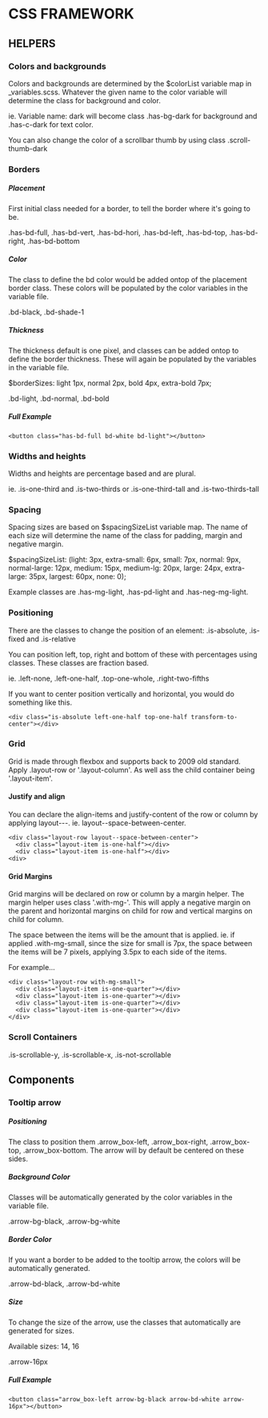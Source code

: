 # CSS FRAMEWORK

## HELPERS

### Colors and backgrounds

Colors and backgrounds are determined by the $colorList variable map in _variables.scss. Whatever the given name to the color variable will determine the class for background and color.

ie. Variable name: dark will become class .has-bg-dark for background and .has-c-dark for text color.

You can also change the color of a scrollbar thumb by using class .scroll-thumb-dark

### Borders

##### Placement
First initial class needed for a border, to tell the border where it's going to be. 

.has-bd-full, .has-bd-vert, .has-bd-hori, .has-bd-left, .has-bd-top, .has-bd-right, .has-bd-bottom

##### Color
The class to define the bd color would be added ontop of the placement border class. These colors will be populated by the color variables in the variable file.

.bd-black, .bd-shade-1 

##### Thickness
The thickness default is one pixel, and classes can be added ontop to define the border thickness. These will again be populated by the variables in the variable file.

$borderSizes: light 1px, normal 2px, bold 4px, extra-bold 7px;

.bd-light, .bd-normal, .bd-bold
 
##### Full Example

```<button class="has-bd-full bd-white bd-light"></button>```

### Widths and heights

Widths and heights are percentage based and are plural. 

ie. .is-one-third and .is-two-thirds or .is-one-third-tall and .is-two-thirds-tall

### Spacing

Spacing sizes are based on $spacingSizeList variable map. The name of each size will determine the name of the class for padding, margin and negative margin.

$spacingSizeList: (light: 3px, extra-small: 6px, small: 7px, normal: 9px, normal-large: 12px, medium: 15px, medium-lg: 20px, large: 24px, extra-large: 35px, largest: 60px, none: 0);

Example classes are .has-mg-light, .has-pd-light and .has-neg-mg-light.

### Positioning

There are the classes to change the position of an element: .is-absolute, .is-fixed and .is-relative

You can position left, top, right and bottom of these with percentages using classes. These classes are fraction based.

ie. .left-none, .left-one-half, .top-one-whole, .right-two-fifths

If you want to center position vertically and horizontal, you would do something like this.

```<div class="is-absolute left-one-half top-one-half transform-to-center"></div>```

### Grid

Grid is made through flexbox and supports back to 2009 old standard. Apply .layout-row or '.layout-column'. As well ass the child container being '.layout-item'.

#### Justify and align

You can declare the align-items and justify-content of the row or column by applying layout--<justify>-<align>. ie. layout--space-between-center.

```
<div class="layout-row layout--space-between-center">
  <div class="layout-item is-one-half"></div>
  <div class="layout-item is-one-half"></div>
<div>
```

#### Grid Margins

Grid margins will be declared on row or column by a margin helper. The margin helper uses class '.with-mg-<size>'. This will apply a negative margin on the parent and horizontal margins on child for row and vertical margins on child for column. 

The space between the items will be the amount that is applied. ie. if applied .with-mg-small, since the size for small is 7px, the space between the items will be 7 pixels, applying 3.5px to each side of the items.

For example...
```
<div class="layout-row with-mg-small">
  <div class="layout-item is-one-quarter"></div>
  <div class="layout-item is-one-quarter"></div>
  <div class="layout-item is-one-quarter"></div>
  <div class="layout-item is-one-quarter"></div>
</div>
```

### Scroll Containers

.is-scrollable-y, .is-scrollable-x, .is-not-scrollable

## Components

### Tooltip arrow

##### Positioning

The class to position them .arrow_box-left, .arrow_box-right, .arrow_box-top, .arrow_box-bottom. The arrow will by default be centered on these sides.

##### Background Color

Classes will be automatically generated by the color variables in the variable file.

.arrow-bg-black, .arrow-bg-white

##### Border Color

If you want a border to be added to the tooltip arrow, the colors will be automatically generated.

.arrow-bd-black, .arrow-bd-white

##### Size

To change the size of the arrow, use the classes that automatically are generated for sizes.

Available sizes: 14, 16

.arrow-16px

##### Full Example

```<button class="arrow_box-left arrow-bg-black arrow-bd-white arrow-16px"></button>```

